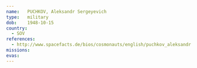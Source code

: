 ```yaml
---
name:	PUCHKOV, Aleksandr Sergeyevich 
type:	military
dob:	1948-10-15
country:
  - SOV
references:
  - http://www.spacefacts.de/bios/cosmonauts/english/puchkov_aleksandr.htm
missions:
evas:
---
```


